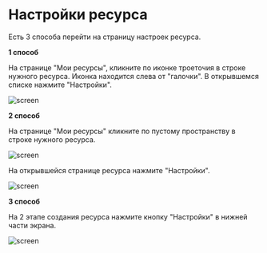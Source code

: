 # **Настройки ресурса**
Есть 3 способа перейти на страницу настроек ресурса.

**1 способ**

На странице "Мои ресурсы", кликните по иконке троеточия в строке нужного ресурса. Иконка находится слева от "галочки". В открывшемся списке нажмите "Настройки".

![screen]()

**2 способ**

На странице "Мои ресурсы" кликните по пустому пространству в строке нужного ресурса.

![screen]()

На открывшейся странице ресурса нажмите "Настройки".

![screen]()

**3 способ**

На 2 этапе создания ресурса нажмите кнопку "Настройки" в нижней части экрана.

![screen]()